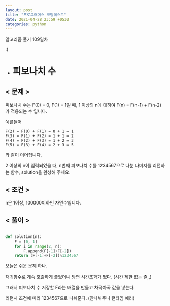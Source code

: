 ```yaml
---
layout: post
title: "프로그래머스 코딩테스트"
date: 2021-04-28 23:59 +0530
categories: python
---
```


알고리즘 풀기 109일차

:)

- # 피보나치 수

>

## < 문제 >

피보나치 수는 F(0) = 0, F(1) = 1일 때, 1 이상의 n에 대하여 F(n) = F(n-1) + F(n-2) 가 적용되는 수 입니다.

예를들어

    F(2) = F(0) + F(1) = 0 + 1 = 1
    F(3) = F(1) + F(2) = 1 + 1 = 2
    F(4) = F(2) + F(3) = 1 + 2 = 3
    F(5) = F(3) + F(4) = 2 + 3 = 5

와 같이 이어집니다.

2 이상의 n이 입력되었을 때, n번째 피보나치 수를 1234567으로 나눈 나머지를 리턴하는 함수, solution을 완성해 주세요.

## < 조건 >

n은 1이상, 100000이하인 자연수입니다.

## < 풀이 >

```python

def solution(n):
    F = [0, 1]
    for i in range(2, n):
        F.append(F[-1]+F[-2])
    return (F[-1]+F[-2])%1234567

```

오늘은 쉬운 문제 하나.

재귀함수로 계속 호출하게 풀었더니 당연 시간초과가 떴다. (시간 제한 없는 줄,,)

그래서 피보나치 수 저장할 F라는 배열을 만들고 차곡차곡 값을 넣는다.

리턴시 조건에 따라 1234567으로 나눠준다. (안나눠주니 런타임 에러)
